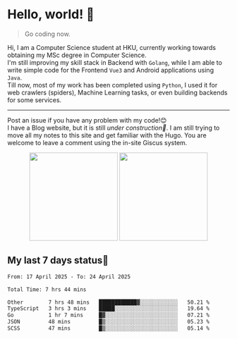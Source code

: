 # Hello, world! 🥰
> Go coding now.
  
Hi, I am a Computer Science student at HKU, currently working towards obtaining my MSc degree in Computer Science.  
I'm still improving my skill stack in Backend with `Golang`, while I am able to write simple code for the Frontend `Vue3` and Android applications using `Java`.  
Till now, most of my work has been completed using `Python`, I used it for web crawlers (spiders), Machine Learning tasks, or even building backends for some services.

-------
Post an issue if you have any problem with my code!😊  
I have a Blog website, but it is still *under construction🚧*. I am still trying to move all my notes to this site and get familiar with the Hugo. You are welcome to leave a comment using the in-site Giscus system.  


<div align="center">
<div><img src="https://github-readme-stats.vercel.app/api?username=Xrondev&count_private=true" height="200px"/> <img src="https://github-readme-stats.vercel.app/api/top-langs/?username=Xrondev" height="200px"/></div>
</div>
<div align="center"></div>  

## My last 7 days status🧐

<!--START_SECTION:waka-->

```txt
From: 17 April 2025 - To: 24 April 2025

Total Time: 7 hrs 44 mins

Other        7 hrs 48 mins   ████████████▓░░░░░░░░░░░░   50.21 %
TypeScript   3 hrs 3 mins    █████░░░░░░░░░░░░░░░░░░░░   19.64 %
Go           1 hr 7 mins     █▓░░░░░░░░░░░░░░░░░░░░░░░   07.21 %
JSON         48 mins         █▒░░░░░░░░░░░░░░░░░░░░░░░   05.23 %
SCSS         47 mins         █▒░░░░░░░░░░░░░░░░░░░░░░░   05.14 %
```

<!--END_SECTION:waka-->
